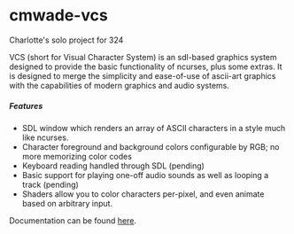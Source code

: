 # cmwade-vcs
Charlotte's solo project for 324

VCS (short for Visual Character System) is an sdl-based graphics system designed to provide the basic functionality of ncurses, plus some extras. It is designed to merge the simplicity and ease-of-use of ascii-art graphics with the capabilities of modern graphics and audio systems.

##### Features
* SDL window which renders an array of ASCII characters in a style much like ncurses.
* Character foreground and background colors configurable by RGB; no more memorizing color codes
* Keyboard reading handled through SDL (pending)
* Basic support for playing one-off audio sounds as well as looping a track (pending)
* Shaders allow you to color characters per-pixel, and even animate based on arbitrary input.

Documentation can be found [here](https://grinnell-csc324-01-fall-2025.github.io/cmwade-vcs/html/index.html).
